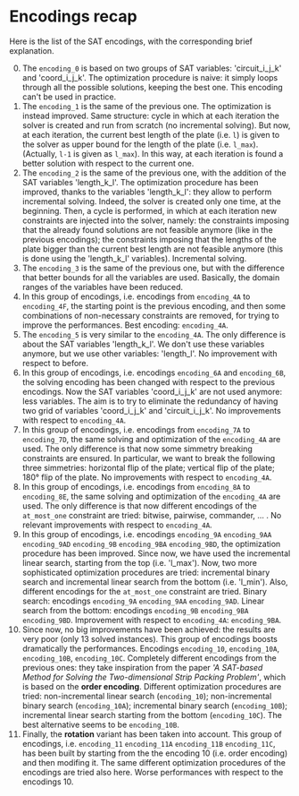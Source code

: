 # Encodings recap
Here is the list of the SAT encodings, with the corresponding brief explanation.

0. The `encoding_0` is based on two groups of SAT variables: 'circuit_i_j_k' and 'coord_i_j_k'. The optimization procedure is naive: it simply loops through all the possible solutions, keeping the best one. This encoding can't be used in practice.
1. The `encoding_1` is the same of the previous one. The optimization is instead improved. Same structure: cycle in which at each iteration the solver is created and run from scratch (no incremental solving). But now, at each iteration, the current best length of the plate (i.e. `l`) is given to the solver as upper bound for the length of the plate (i.e. `l_max`). (Actually, `l-1` is given as `l_max`). In this way, at each iteration is found a better solution with respect to the current one.
2. The `encoding_2` is the same of the previous one, with the addition of the SAT variables 'length_k_l'. The optimization procedure has been improved, thanks to the variables 'length_k_l': they allow to perform incremental solving. Indeed, the solver is created only one time, at the beginning. Then, a cycle is performed, in which at each iteration new constraints are injected into the solver, namely: the constraints imposing that the already found solutions are not feasible anymore (like in the previous encodings); the constraints imposing that the lengths of the plate bigger than the current best length are not feasible anymore (this is done using the 'length_k_l' variables). Incremental solving.
3. The `encoding_3` is the same of the previous one, but with the difference that better bounds for all the variables are used. Basically, the domain ranges of the variables have been reduced.
4. In this group of encodings, i.e. encodings from `encoding_4A` to `encoding_4F`, the starting point is the previous encoding, and then some combinations of non-necessary constraints are removed, for trying to improve the performances. Best encoding: `encoding_4A`.
5. The `encoding_5` is very similar to the `encoding_4A`. The only difference is about the SAT variables 'length_k_l'. We don't use these variables anymore, but we use other variables: 'length_l'. No improvement with respect to before.
6. In this group of encodings, i.e. encodings `encoding_6A` and `encoding_6B`, the solving encoding has been changed with respect to the previous encodings. Now the SAT variables 'coord_i_j_k' are not used anymore: less variables. The aim is to try to eliminate the redundancy of having two grid of variables 'coord_i_j_k' and 'circuit_i_j_k'. No improvements with respect to `encoding_4A`.
7. In this group of encodings, i.e. encodings from `encoding_7A` to `encoding_7D`, the same solving and optimization of the `encoding_4A` are used. The only difference is that now some simmetry breaking constraints are ensured. In particular, we want to break the following three simmetries: horizontal flip of the plate; vertical flip of the plate; 180° flip of the plate. No improvements with respect to `encoding_4A`.
8. In this group of encodings, i.e. encodings from `encoding_8A` to `encoding_8E`, the same solving and optimization of the `encoding_4A` are used. The only difference is that now different encodings of the `at_most_one` constraint are tried: bitwise, pairwise, commander, ... . No relevant improvements with respect to `encoding_4A`.
9. In this group of encodings, i.e. encodings `encoding_9A` `encoding_9AA` `encoding_9AD` `encoding_9B` `encoding_9BA` `encoding_9BD`, the optimization procedure has been improved. Since now, we have used the incremental linear search, starting from the top (i.e. 'l_max'). Now, two more sophisticated optimization procedures are tried: incremental binary search and incremental linear search from the bottom (i.e. 'l_min'). Also, different encodings for the `at_most_one` constraint are tried. Binary search: encodings `encoding_9A` `encoding_9AA` `encoding_9AD`. Linear search from the bottom: encodings `encoding_9B` `encoding_9BA` `encoding_9BD`. Improvement with respect to `encoding_4A`: `encoding_9BA`.
10. Since now, no big improvements have been achieved: the results are very poor (only $13$ solved instances). This group of encodings boosts dramatically the performances. Encodings `encoding_10`, `encoding_10A`, `encoding_10B`, `encoding_10C`. Completely different encodings from the previous ones: they take inspiration from the paper *'A SAT-based Method for Solving the Two-dimensional Strip Packing Problem'*, which is based on the **order encoding**. Different optimization procedures are tried: non-incremental linear search  (`encoding_10`); non-incremental binary search (`encoding_10A`); incremental binary search (`encoding_10B`); incremental linear search starting from the bottom (`encoding_10C`). The best alternative seems to be `encoding_10B`.
11. Finally, the **rotation** variant has been taken into account. This group of encodings, i.e. `encoding_11` `encoding_11A` `encoding_11B` `encoding_11C`, has been built by starting from the the encoding 10 (i.e. order encoding) and then modifing it. The same different optimization procedures of the encodings are tried also here. Worse performances with respect to the encodings 10.

